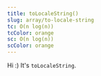 ```yaml
---
title: toLocaleString()
slug: array/to-locale-string
tc: O(n log(n))
tcColor: orange
sc: O(n log(n))
scColor: orange
---
```

Hi :) It's `toLocaleString`.
